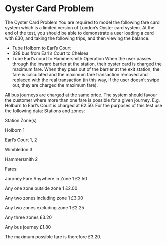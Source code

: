 # Oyster Card Problem

The Oyster Card Problem
You are required to model the following fare card system which is a limited version of
London’s Oyster card system. At the end of the test, you should be able to demonstrate a
user loading a card with £30, and taking the following trips, and then viewing the balance.
- Tube Holborn to Earl’s Court
- 328 bus from Earl’s Court to Chelsea
- Tube Earl’s court to Hammersmith
Operation
When the user passes through the inward barrier at the station, their oyster card is charged
the maximum fare.
When they pass out of the barrier at the exit station, the fare is calculated and the maximum
fare transaction removed and replaced with the real transaction (in this way, if the user
doesn’t swipe out, they are charged the maximum fare).

All bus journeys are charged at the same price.
The system should favour the customer where more than one fare is possible for a given
journey. E.g. Holburn to Earl’s Court is charged at £2.50.
For the purposes of this test use the following data:
Stations and zones:

Station Zone(s)

Holborn 1

Earl’s Court 1, 2

Wimbledon 3

Hammersmith 2


Fares:

Journey Fare
Anywhere in Zone 1 £2.50

Any one zone outside zone 1 £2.00

Any two zones including zone 1 £3.00

Any two zones excluding zone 1 £2.25

Any three zones £3.20

Any bus journey £1.80

The maximum possible fare is therefore £3.20.
